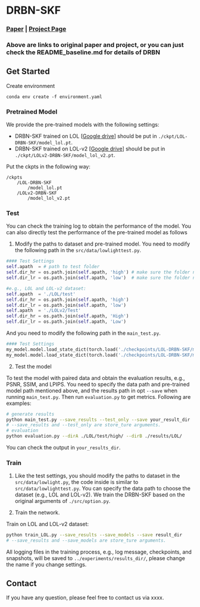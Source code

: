 
# DRBN-SKF
### [Paper](http://openaccess.thecvf.com/content_CVPR_2020/papers/Yang_From_Fidelity_to_Perceptual_Quality_A_Semi-Supervised_Approach_for_Low-Light_CVPR_2020_paper.pdf) | [Project Page](https://github.com/flyywh/CVPR-2020-Semi-Low-Light) 
### Above are links to original paper and project, or you can just check the README_baseline.md for details of DRBN

## Get Started

Create environment

```
conda env create -f environment.yaml
```

### Pretrained Model
We provide the pre-trained models with the following settings:
- DRBN-SKF trained on LOL [[Google drive](https://drive.google.com/file/d/15djSbeDZd3NY5V-6XlRb-rk6_ljr-zLf/view?usp=sharing)] should be put in `./ckpt/LOL-DRBN-SKF/model_lol.pt`.
- DRBN-SKF trained on LOL-v2 [[Google drive](https://drive.google.com/file/d/1kO0Da29sCFF6vXwo7B_QuvrZvC31g0Ra/view?usp=sharing)] should be put in `./ckpt/LOLv2-DRBN-SKF/model_lol_v2.pt`.

Put the ckpts in the following way:

```
/ckpts
	/LOL-DRBN-SKF
		/model_lol.pt
	/LOLv2-DRBN-SKF
		/model_lol_v2.pt
```

### Test
You can check the training log to obtain the performance of the model. You can also directly test the performance of the pre-trained model as follows

1. Modify the paths to dataset and pre-trained model. You need to modify the following path in the `src/data/lowlighttest.py`.

```python
#### Test Settings
self.apath  = # path to test folder
self.dir_hr = os.path.join(self.apath, 'high') # make sure the folder name of normal-light images
self.dir_lr = os.path.join(self.apath, 'low')  # make sure the folder name of low-light images

#e.g., LOL and LOL-v2 dataset:
self.apath  = './LOL/test'
self.dir_hr = os.path.join(self.apath, 'high')
self.dir_lr = os.path.join(self.apath, 'low')
self.apath  = './LOLv2/Test'
self.dir_hr = os.path.join(self.apath, 'High')
self.dir_lr = os.path.join(self.apath, 'Low')
```

And you need to modify the following path in the `main_test.py`.

```python
#### Test Settings
my_model.model.load_state_dict(torch.load('./checkpoints/LOL-DRBN-SKF/model_lol.pt'))    # LOL dataset 
my_model.model.load_state_dict(torch.load('./checkpoints/LOL-DRBN-SKF/model_lol_v2.pt')) # LOL-v2 dataset
```

2. Test the model

To test the model with paired data and obtain the evaluation results, e.g., PSNR, SSIM, and LPIPS. You need to specify the data path and pre-trained model path mentioned above, and the results path in opt `--save` when running `main_test.py`. Then run `evaluation.py` to get metrics. Following are examples:

```bash
# generate results
python main_test.py --save_results --test_only --save your_result_dir 
# --save_results and --test_only are store_ture arguments. 
# evaluation
python evaluation.py --dirA ./LOL/test/high/ --dirB ./results/LOL/
```

You can check the output in `your_results_dir`.
### Train

1. Like the test settings, you should modify the paths to dataset in the `src/data/lowlight.py`, the code inside is similar to `src/data/lowlighttest.py`. You can specify the data path to choose the dataset (e.g., LOL and LOL-v2). We train the DRBN-SKF based on the original arguments of `./src/option.py`.

2. Train the network. 

Train on LOL and LOL-v2 dataset:

```bash
python train_LOL.py --save_results --save_models --save result_dir
# --save_results and --save_models are store_ture arguments. 
```

All logging files in the training process, e.g., log message, checkpoints, and snapshots, will be saved to `../experiments/results_dir/`, please change the name if you change settings.

## Contact
If you have any question, please feel free to contact us via xxxx.
